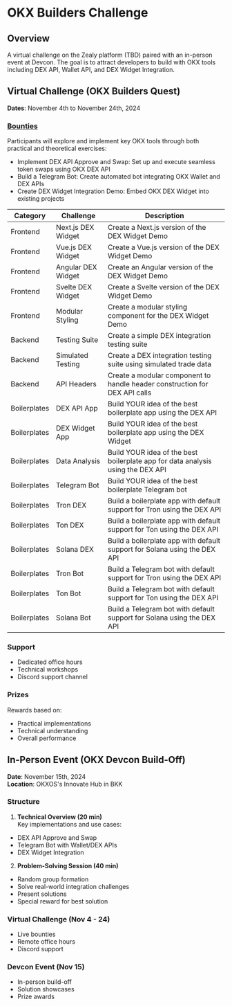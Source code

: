 # OKX Builders Challenge

## Overview
A virtual challenge on the Zealy platform (TBD) paired with an in-person event at Devcon. The goal is to attract developers to build with OKX tools including DEX API, Wallet API, and DEX Widget Integration.

## Virtual Challenge (OKX Builders Quest)
**Dates**: November 4th to November 24th, 2024

### [Bounties](https://docs.google.com/spreadsheets/d/1V5inQswtaR9IZEFLR1kjYcjHSuo_HgUvVaZHkwkb89A/edit?gid=1293500999#gid=1293500999)
Participants will explore and implement key OKX tools through both practical and theoretical exercises:
- Implement DEX API Approve and Swap: Set up and execute seamless token swaps using OKX DEX API
- Build a Telegram Bot: Create automated bot integrating OKX Wallet and DEX APIs
- Create DEX Widget Integration Demo: Embed OKX DEX Widget into existing projects

| Category | Challenge | Description |
|----------|-----------|-------------|
| Frontend | Next.js DEX Widget | Create a Next.js version of the DEX Widget Demo |
| Frontend | Vue.js DEX Widget | Create a Vue.js version of the DEX Widget Demo |
| Frontend | Angular DEX Widget | Create an Angular version of the DEX Widget Demo |
| Frontend | Svelte DEX Widget | Create a Svelte version of the DEX Widget Demo |
| Frontend | Modular Styling | Create a modular styling component for the DEX Widget Demo |
| Backend | Testing Suite | Create a simple DEX integration testing suite |
| Backend | Simulated Testing | Create a DEX integration testing suite using simulated trade data |
| Backend | API Headers | Create a modular component to handle header construction for DEX API calls |
| Boilerplates | DEX API App | Build YOUR idea of the best boilerplate app using the DEX API |
| Boilerplates | DEX Widget App | Build YOUR idea of the best boilerplate app using the DEX Widget |
| Boilerplates | Data Analysis | Build YOUR idea of the best boilerplate app for data analysis using the DEX API |
| Boilerplates | Telegram Bot | Build YOUR idea of the best boilerplate Telegram bot |
| Boilerplates | Tron DEX | Build a boilerplate app with default support for Tron using the DEX API |
| Boilerplates | Ton DEX | Build a boilerplate app with default support for Ton using the DEX API |
| Boilerplates | Solana DEX | Build a boilerplate app with default support for Solana using the DEX API |
| Boilerplates | Tron Bot | Build a Telegram bot with default support for Tron using the DEX API |
| Boilerplates | Ton Bot | Build a Telegram bot with default support for Ton using the DEX API |
| Boilerplates | Solana Bot | Build a Telegram bot with default support for Solana using the DEX API |

### Support
- Dedicated office hours
- Technical workshops
- Discord support channel

### Prizes
Rewards based on:
- Practical implementations
- Technical understanding
- Overall performance

## In-Person Event (OKX Devcon Build-Off)
**Date**: November 15th, 2024  
**Location**: OKXOS's Innovate Hub in BKK

### Structure
1. **Technical Overview (20 min)**  
  Key implementations and use cases:
  - DEX API Approve and Swap
  - Telegram Bot with Wallet/DEX APIs
  - DEX Widget Integration

2. **Problem-Solving Session (40 min)**
  - Random group formation
  - Solve real-world integration challenges
  - Present solutions
  - Special reward for best solution

### Virtual Challenge (Nov 4 - 24)
- Live bounties
- Remote office hours
- Discord support

### Devcon Event (Nov 15)
- In-person build-off
- Solution showcases
- Prize awards
